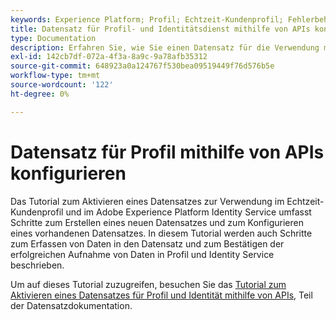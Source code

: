```yaml
---
keywords: Experience Platform; Profil; Echtzeit-Kundenprofil; Fehlerbehebung; API; Datensatz aktivieren
title: Datensatz für Profil- und Identitätsdienst mithilfe von APIs konfigurieren
type: Documentation
description: Erfahren Sie, wie Sie einen Datensatz für die Verwendung mit Echtzeit-Kundenprofil und Identity Service mithilfe von Adobe Experience Platform-APIs aktivieren.
exl-id: 142cb7df-072a-4f3a-8a9c-9a78afb35312
source-git-commit: 648923a0a124767f530bea09519449f76d576b5e
workflow-type: tm+mt
source-wordcount: '122'
ht-degree: 0%

---
```


# Datensatz für Profil mithilfe von APIs konfigurieren

Das Tutorial zum Aktivieren eines Datensatzes zur Verwendung im Echtzeit-Kundenprofil und im Adobe Experience Platform Identity Service umfasst Schritte zum Erstellen eines neuen Datensatzes und zum Konfigurieren eines vorhandenen Datensatzes. In diesem Tutorial werden auch Schritte zum Erfassen von Daten in den Datensatz und zum Bestätigen der erfolgreichen Aufnahme von Daten in Profil und Identity Service beschrieben.

Um auf dieses Tutorial zuzugreifen, besuchen Sie das [Tutorial zum Aktivieren eines Datensatzes für Profil und Identität mithilfe von APIs](../../catalog/datasets/enable-for-profile.md), Teil der Datensatzdokumentation.
